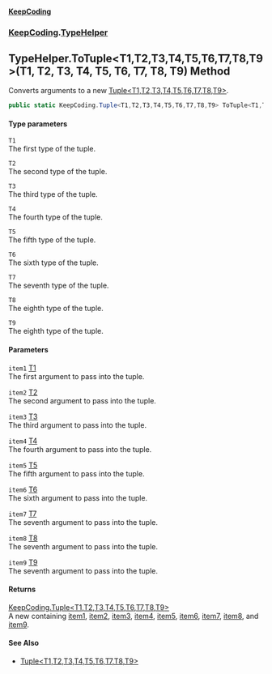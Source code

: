 #### [KeepCoding](index.md 'index')
### [KeepCoding](KeepCoding.md 'KeepCoding').[TypeHelper](TypeHelper.md 'KeepCoding.TypeHelper')
## TypeHelper.ToTuple&lt;T1,T2,T3,T4,T5,T6,T7,T8,T9&gt;(T1, T2, T3, T4, T5, T6, T7, T8, T9) Method
Converts arguments to a new [Tuple&lt;T1,T2,T3,T4,T5,T6,T7,T8,T9&gt;](Tuple.T1.T2.T3.T4.T5.T6.T7.T8.T9..md 'KeepCoding.Tuple&lt;T1,T2,T3,T4,T5,T6,T7,T8,T9&gt;').  
```csharp
public static KeepCoding.Tuple<T1,T2,T3,T4,T5,T6,T7,T8,T9> ToTuple<T1,T2,T3,T4,T5,T6,T7,T8,T9>(this T1 item1, T2 item2, T3 item3, T4 item4, T5 item5, T6 item6, T7 item7, T8 item8, T9 item9);
```
#### Type parameters
<a name='KeepCoding.TypeHelper.ToTuple.T1.T2.T3.T4.T5.T6.T7.T8.T9.(T1.T2.T3.T4.T5.T6.T7.T8.T9).T1'></a>
`T1`  
The first type of the tuple.
  
<a name='KeepCoding.TypeHelper.ToTuple.T1.T2.T3.T4.T5.T6.T7.T8.T9.(T1.T2.T3.T4.T5.T6.T7.T8.T9).T2'></a>
`T2`  
The second type of the tuple.
  
<a name='KeepCoding.TypeHelper.ToTuple.T1.T2.T3.T4.T5.T6.T7.T8.T9.(T1.T2.T3.T4.T5.T6.T7.T8.T9).T3'></a>
`T3`  
The third type of the tuple.
  
<a name='KeepCoding.TypeHelper.ToTuple.T1.T2.T3.T4.T5.T6.T7.T8.T9.(T1.T2.T3.T4.T5.T6.T7.T8.T9).T4'></a>
`T4`  
The fourth type of the tuple.
  
<a name='KeepCoding.TypeHelper.ToTuple.T1.T2.T3.T4.T5.T6.T7.T8.T9.(T1.T2.T3.T4.T5.T6.T7.T8.T9).T5'></a>
`T5`  
The fifth type of the tuple.
  
<a name='KeepCoding.TypeHelper.ToTuple.T1.T2.T3.T4.T5.T6.T7.T8.T9.(T1.T2.T3.T4.T5.T6.T7.T8.T9).T6'></a>
`T6`  
The sixth type of the tuple.
  
<a name='KeepCoding.TypeHelper.ToTuple.T1.T2.T3.T4.T5.T6.T7.T8.T9.(T1.T2.T3.T4.T5.T6.T7.T8.T9).T7'></a>
`T7`  
The seventh type of the tuple.
  
<a name='KeepCoding.TypeHelper.ToTuple.T1.T2.T3.T4.T5.T6.T7.T8.T9.(T1.T2.T3.T4.T5.T6.T7.T8.T9).T8'></a>
`T8`  
The eighth type of the tuple.
  
<a name='KeepCoding.TypeHelper.ToTuple.T1.T2.T3.T4.T5.T6.T7.T8.T9.(T1.T2.T3.T4.T5.T6.T7.T8.T9).T9'></a>
`T9`  
The eighth type of the tuple.
  
#### Parameters
<a name='KeepCoding.TypeHelper.ToTuple.T1.T2.T3.T4.T5.T6.T7.T8.T9.(T1.T2.T3.T4.T5.T6.T7.T8.T9).item1'></a>
`item1` [T1](TypeHelper.ToTuple.oaHnxwxZVR55qJiZy21A+Q.md#KeepCoding.TypeHelper.ToTuple.T1.T2.T3.T4.T5.T6.T7.T8.T9.(T1.T2.T3.T4.T5.T6.T7.T8.T9).T1 'KeepCoding.TypeHelper.ToTuple&lt;T1,T2,T3,T4,T5,T6,T7,T8,T9&gt;(T1, T2, T3, T4, T5, T6, T7, T8, T9).T1')  
The first argument to pass into the tuple.
  
<a name='KeepCoding.TypeHelper.ToTuple.T1.T2.T3.T4.T5.T6.T7.T8.T9.(T1.T2.T3.T4.T5.T6.T7.T8.T9).item2'></a>
`item2` [T2](TypeHelper.ToTuple.oaHnxwxZVR55qJiZy21A+Q.md#KeepCoding.TypeHelper.ToTuple.T1.T2.T3.T4.T5.T6.T7.T8.T9.(T1.T2.T3.T4.T5.T6.T7.T8.T9).T2 'KeepCoding.TypeHelper.ToTuple&lt;T1,T2,T3,T4,T5,T6,T7,T8,T9&gt;(T1, T2, T3, T4, T5, T6, T7, T8, T9).T2')  
The second argument to pass into the tuple.
  
<a name='KeepCoding.TypeHelper.ToTuple.T1.T2.T3.T4.T5.T6.T7.T8.T9.(T1.T2.T3.T4.T5.T6.T7.T8.T9).item3'></a>
`item3` [T3](TypeHelper.ToTuple.oaHnxwxZVR55qJiZy21A+Q.md#KeepCoding.TypeHelper.ToTuple.T1.T2.T3.T4.T5.T6.T7.T8.T9.(T1.T2.T3.T4.T5.T6.T7.T8.T9).T3 'KeepCoding.TypeHelper.ToTuple&lt;T1,T2,T3,T4,T5,T6,T7,T8,T9&gt;(T1, T2, T3, T4, T5, T6, T7, T8, T9).T3')  
The third argument to pass into the tuple.
  
<a name='KeepCoding.TypeHelper.ToTuple.T1.T2.T3.T4.T5.T6.T7.T8.T9.(T1.T2.T3.T4.T5.T6.T7.T8.T9).item4'></a>
`item4` [T4](TypeHelper.ToTuple.oaHnxwxZVR55qJiZy21A+Q.md#KeepCoding.TypeHelper.ToTuple.T1.T2.T3.T4.T5.T6.T7.T8.T9.(T1.T2.T3.T4.T5.T6.T7.T8.T9).T4 'KeepCoding.TypeHelper.ToTuple&lt;T1,T2,T3,T4,T5,T6,T7,T8,T9&gt;(T1, T2, T3, T4, T5, T6, T7, T8, T9).T4')  
The fourth argument to pass into the tuple.
  
<a name='KeepCoding.TypeHelper.ToTuple.T1.T2.T3.T4.T5.T6.T7.T8.T9.(T1.T2.T3.T4.T5.T6.T7.T8.T9).item5'></a>
`item5` [T5](TypeHelper.ToTuple.oaHnxwxZVR55qJiZy21A+Q.md#KeepCoding.TypeHelper.ToTuple.T1.T2.T3.T4.T5.T6.T7.T8.T9.(T1.T2.T3.T4.T5.T6.T7.T8.T9).T5 'KeepCoding.TypeHelper.ToTuple&lt;T1,T2,T3,T4,T5,T6,T7,T8,T9&gt;(T1, T2, T3, T4, T5, T6, T7, T8, T9).T5')  
The fifth argument to pass into the tuple.
  
<a name='KeepCoding.TypeHelper.ToTuple.T1.T2.T3.T4.T5.T6.T7.T8.T9.(T1.T2.T3.T4.T5.T6.T7.T8.T9).item6'></a>
`item6` [T6](TypeHelper.ToTuple.oaHnxwxZVR55qJiZy21A+Q.md#KeepCoding.TypeHelper.ToTuple.T1.T2.T3.T4.T5.T6.T7.T8.T9.(T1.T2.T3.T4.T5.T6.T7.T8.T9).T6 'KeepCoding.TypeHelper.ToTuple&lt;T1,T2,T3,T4,T5,T6,T7,T8,T9&gt;(T1, T2, T3, T4, T5, T6, T7, T8, T9).T6')  
The sixth argument to pass into the tuple.
  
<a name='KeepCoding.TypeHelper.ToTuple.T1.T2.T3.T4.T5.T6.T7.T8.T9.(T1.T2.T3.T4.T5.T6.T7.T8.T9).item7'></a>
`item7` [T7](TypeHelper.ToTuple.oaHnxwxZVR55qJiZy21A+Q.md#KeepCoding.TypeHelper.ToTuple.T1.T2.T3.T4.T5.T6.T7.T8.T9.(T1.T2.T3.T4.T5.T6.T7.T8.T9).T7 'KeepCoding.TypeHelper.ToTuple&lt;T1,T2,T3,T4,T5,T6,T7,T8,T9&gt;(T1, T2, T3, T4, T5, T6, T7, T8, T9).T7')  
The seventh argument to pass into the tuple.
  
<a name='KeepCoding.TypeHelper.ToTuple.T1.T2.T3.T4.T5.T6.T7.T8.T9.(T1.T2.T3.T4.T5.T6.T7.T8.T9).item8'></a>
`item8` [T8](TypeHelper.ToTuple.oaHnxwxZVR55qJiZy21A+Q.md#KeepCoding.TypeHelper.ToTuple.T1.T2.T3.T4.T5.T6.T7.T8.T9.(T1.T2.T3.T4.T5.T6.T7.T8.T9).T8 'KeepCoding.TypeHelper.ToTuple&lt;T1,T2,T3,T4,T5,T6,T7,T8,T9&gt;(T1, T2, T3, T4, T5, T6, T7, T8, T9).T8')  
The seventh argument to pass into the tuple.
  
<a name='KeepCoding.TypeHelper.ToTuple.T1.T2.T3.T4.T5.T6.T7.T8.T9.(T1.T2.T3.T4.T5.T6.T7.T8.T9).item9'></a>
`item9` [T9](TypeHelper.ToTuple.oaHnxwxZVR55qJiZy21A+Q.md#KeepCoding.TypeHelper.ToTuple.T1.T2.T3.T4.T5.T6.T7.T8.T9.(T1.T2.T3.T4.T5.T6.T7.T8.T9).T9 'KeepCoding.TypeHelper.ToTuple&lt;T1,T2,T3,T4,T5,T6,T7,T8,T9&gt;(T1, T2, T3, T4, T5, T6, T7, T8, T9).T9')  
The seventh argument to pass into the tuple.
  
#### Returns
[KeepCoding.Tuple&lt;](Tuple.T1.T2.T3.T4.T5.T6.T7.T8.T9..md 'KeepCoding.Tuple&lt;T1,T2,T3,T4,T5,T6,T7,T8,T9&gt;')[T1](TypeHelper.ToTuple.oaHnxwxZVR55qJiZy21A+Q.md#KeepCoding.TypeHelper.ToTuple.T1.T2.T3.T4.T5.T6.T7.T8.T9.(T1.T2.T3.T4.T5.T6.T7.T8.T9).T1 'KeepCoding.TypeHelper.ToTuple&lt;T1,T2,T3,T4,T5,T6,T7,T8,T9&gt;(T1, T2, T3, T4, T5, T6, T7, T8, T9).T1')[,](Tuple.T1.T2.T3.T4.T5.T6.T7.T8.T9..md 'KeepCoding.Tuple&lt;T1,T2,T3,T4,T5,T6,T7,T8,T9&gt;')[T2](TypeHelper.ToTuple.oaHnxwxZVR55qJiZy21A+Q.md#KeepCoding.TypeHelper.ToTuple.T1.T2.T3.T4.T5.T6.T7.T8.T9.(T1.T2.T3.T4.T5.T6.T7.T8.T9).T2 'KeepCoding.TypeHelper.ToTuple&lt;T1,T2,T3,T4,T5,T6,T7,T8,T9&gt;(T1, T2, T3, T4, T5, T6, T7, T8, T9).T2')[,](Tuple.T1.T2.T3.T4.T5.T6.T7.T8.T9..md 'KeepCoding.Tuple&lt;T1,T2,T3,T4,T5,T6,T7,T8,T9&gt;')[T3](TypeHelper.ToTuple.oaHnxwxZVR55qJiZy21A+Q.md#KeepCoding.TypeHelper.ToTuple.T1.T2.T3.T4.T5.T6.T7.T8.T9.(T1.T2.T3.T4.T5.T6.T7.T8.T9).T3 'KeepCoding.TypeHelper.ToTuple&lt;T1,T2,T3,T4,T5,T6,T7,T8,T9&gt;(T1, T2, T3, T4, T5, T6, T7, T8, T9).T3')[,](Tuple.T1.T2.T3.T4.T5.T6.T7.T8.T9..md 'KeepCoding.Tuple&lt;T1,T2,T3,T4,T5,T6,T7,T8,T9&gt;')[T4](TypeHelper.ToTuple.oaHnxwxZVR55qJiZy21A+Q.md#KeepCoding.TypeHelper.ToTuple.T1.T2.T3.T4.T5.T6.T7.T8.T9.(T1.T2.T3.T4.T5.T6.T7.T8.T9).T4 'KeepCoding.TypeHelper.ToTuple&lt;T1,T2,T3,T4,T5,T6,T7,T8,T9&gt;(T1, T2, T3, T4, T5, T6, T7, T8, T9).T4')[,](Tuple.T1.T2.T3.T4.T5.T6.T7.T8.T9..md 'KeepCoding.Tuple&lt;T1,T2,T3,T4,T5,T6,T7,T8,T9&gt;')[T5](TypeHelper.ToTuple.oaHnxwxZVR55qJiZy21A+Q.md#KeepCoding.TypeHelper.ToTuple.T1.T2.T3.T4.T5.T6.T7.T8.T9.(T1.T2.T3.T4.T5.T6.T7.T8.T9).T5 'KeepCoding.TypeHelper.ToTuple&lt;T1,T2,T3,T4,T5,T6,T7,T8,T9&gt;(T1, T2, T3, T4, T5, T6, T7, T8, T9).T5')[,](Tuple.T1.T2.T3.T4.T5.T6.T7.T8.T9..md 'KeepCoding.Tuple&lt;T1,T2,T3,T4,T5,T6,T7,T8,T9&gt;')[T6](TypeHelper.ToTuple.oaHnxwxZVR55qJiZy21A+Q.md#KeepCoding.TypeHelper.ToTuple.T1.T2.T3.T4.T5.T6.T7.T8.T9.(T1.T2.T3.T4.T5.T6.T7.T8.T9).T6 'KeepCoding.TypeHelper.ToTuple&lt;T1,T2,T3,T4,T5,T6,T7,T8,T9&gt;(T1, T2, T3, T4, T5, T6, T7, T8, T9).T6')[,](Tuple.T1.T2.T3.T4.T5.T6.T7.T8.T9..md 'KeepCoding.Tuple&lt;T1,T2,T3,T4,T5,T6,T7,T8,T9&gt;')[T7](TypeHelper.ToTuple.oaHnxwxZVR55qJiZy21A+Q.md#KeepCoding.TypeHelper.ToTuple.T1.T2.T3.T4.T5.T6.T7.T8.T9.(T1.T2.T3.T4.T5.T6.T7.T8.T9).T7 'KeepCoding.TypeHelper.ToTuple&lt;T1,T2,T3,T4,T5,T6,T7,T8,T9&gt;(T1, T2, T3, T4, T5, T6, T7, T8, T9).T7')[,](Tuple.T1.T2.T3.T4.T5.T6.T7.T8.T9..md 'KeepCoding.Tuple&lt;T1,T2,T3,T4,T5,T6,T7,T8,T9&gt;')[T8](TypeHelper.ToTuple.oaHnxwxZVR55qJiZy21A+Q.md#KeepCoding.TypeHelper.ToTuple.T1.T2.T3.T4.T5.T6.T7.T8.T9.(T1.T2.T3.T4.T5.T6.T7.T8.T9).T8 'KeepCoding.TypeHelper.ToTuple&lt;T1,T2,T3,T4,T5,T6,T7,T8,T9&gt;(T1, T2, T3, T4, T5, T6, T7, T8, T9).T8')[,](Tuple.T1.T2.T3.T4.T5.T6.T7.T8.T9..md 'KeepCoding.Tuple&lt;T1,T2,T3,T4,T5,T6,T7,T8,T9&gt;')[T9](TypeHelper.ToTuple.oaHnxwxZVR55qJiZy21A+Q.md#KeepCoding.TypeHelper.ToTuple.T1.T2.T3.T4.T5.T6.T7.T8.T9.(T1.T2.T3.T4.T5.T6.T7.T8.T9).T9 'KeepCoding.TypeHelper.ToTuple&lt;T1,T2,T3,T4,T5,T6,T7,T8,T9&gt;(T1, T2, T3, T4, T5, T6, T7, T8, T9).T9')[&gt;](Tuple.T1.T2.T3.T4.T5.T6.T7.T8.T9..md 'KeepCoding.Tuple&lt;T1,T2,T3,T4,T5,T6,T7,T8,T9&gt;')  
A new  containing [item1](TypeHelper.ToTuple.oaHnxwxZVR55qJiZy21A+Q.md#KeepCoding.TypeHelper.ToTuple.T1.T2.T3.T4.T5.T6.T7.T8.T9.(T1.T2.T3.T4.T5.T6.T7.T8.T9).item1 'KeepCoding.TypeHelper.ToTuple&lt;T1,T2,T3,T4,T5,T6,T7,T8,T9&gt;(T1, T2, T3, T4, T5, T6, T7, T8, T9).item1'), [item2](TypeHelper.ToTuple.oaHnxwxZVR55qJiZy21A+Q.md#KeepCoding.TypeHelper.ToTuple.T1.T2.T3.T4.T5.T6.T7.T8.T9.(T1.T2.T3.T4.T5.T6.T7.T8.T9).item2 'KeepCoding.TypeHelper.ToTuple&lt;T1,T2,T3,T4,T5,T6,T7,T8,T9&gt;(T1, T2, T3, T4, T5, T6, T7, T8, T9).item2'), [item3](TypeHelper.ToTuple.oaHnxwxZVR55qJiZy21A+Q.md#KeepCoding.TypeHelper.ToTuple.T1.T2.T3.T4.T5.T6.T7.T8.T9.(T1.T2.T3.T4.T5.T6.T7.T8.T9).item3 'KeepCoding.TypeHelper.ToTuple&lt;T1,T2,T3,T4,T5,T6,T7,T8,T9&gt;(T1, T2, T3, T4, T5, T6, T7, T8, T9).item3'), [item4](TypeHelper.ToTuple.oaHnxwxZVR55qJiZy21A+Q.md#KeepCoding.TypeHelper.ToTuple.T1.T2.T3.T4.T5.T6.T7.T8.T9.(T1.T2.T3.T4.T5.T6.T7.T8.T9).item4 'KeepCoding.TypeHelper.ToTuple&lt;T1,T2,T3,T4,T5,T6,T7,T8,T9&gt;(T1, T2, T3, T4, T5, T6, T7, T8, T9).item4'), [item5](TypeHelper.ToTuple.oaHnxwxZVR55qJiZy21A+Q.md#KeepCoding.TypeHelper.ToTuple.T1.T2.T3.T4.T5.T6.T7.T8.T9.(T1.T2.T3.T4.T5.T6.T7.T8.T9).item5 'KeepCoding.TypeHelper.ToTuple&lt;T1,T2,T3,T4,T5,T6,T7,T8,T9&gt;(T1, T2, T3, T4, T5, T6, T7, T8, T9).item5'), [item6](TypeHelper.ToTuple.oaHnxwxZVR55qJiZy21A+Q.md#KeepCoding.TypeHelper.ToTuple.T1.T2.T3.T4.T5.T6.T7.T8.T9.(T1.T2.T3.T4.T5.T6.T7.T8.T9).item6 'KeepCoding.TypeHelper.ToTuple&lt;T1,T2,T3,T4,T5,T6,T7,T8,T9&gt;(T1, T2, T3, T4, T5, T6, T7, T8, T9).item6'), [item7](TypeHelper.ToTuple.oaHnxwxZVR55qJiZy21A+Q.md#KeepCoding.TypeHelper.ToTuple.T1.T2.T3.T4.T5.T6.T7.T8.T9.(T1.T2.T3.T4.T5.T6.T7.T8.T9).item7 'KeepCoding.TypeHelper.ToTuple&lt;T1,T2,T3,T4,T5,T6,T7,T8,T9&gt;(T1, T2, T3, T4, T5, T6, T7, T8, T9).item7'), [item8](TypeHelper.ToTuple.oaHnxwxZVR55qJiZy21A+Q.md#KeepCoding.TypeHelper.ToTuple.T1.T2.T3.T4.T5.T6.T7.T8.T9.(T1.T2.T3.T4.T5.T6.T7.T8.T9).item8 'KeepCoding.TypeHelper.ToTuple&lt;T1,T2,T3,T4,T5,T6,T7,T8,T9&gt;(T1, T2, T3, T4, T5, T6, T7, T8, T9).item8'), and [item9](TypeHelper.ToTuple.oaHnxwxZVR55qJiZy21A+Q.md#KeepCoding.TypeHelper.ToTuple.T1.T2.T3.T4.T5.T6.T7.T8.T9.(T1.T2.T3.T4.T5.T6.T7.T8.T9).item9 'KeepCoding.TypeHelper.ToTuple&lt;T1,T2,T3,T4,T5,T6,T7,T8,T9&gt;(T1, T2, T3, T4, T5, T6, T7, T8, T9).item9').
#### See Also
- [Tuple&lt;T1,T2,T3,T4,T5,T6,T7,T8,T9&gt;](Tuple.T1.T2.T3.T4.T5.T6.T7.T8.T9..md 'KeepCoding.Tuple&lt;T1,T2,T3,T4,T5,T6,T7,T8,T9&gt;')
